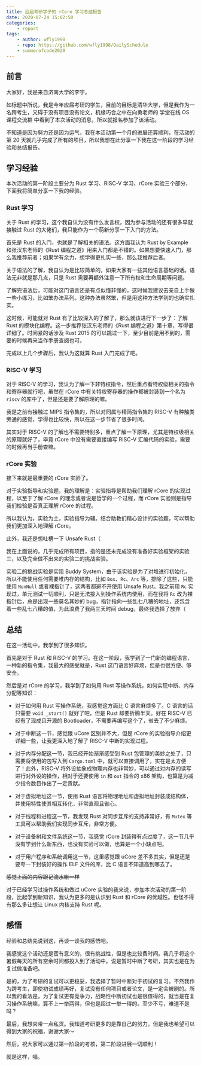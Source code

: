```yaml
---
title: 应届考研学子的 rCore 学习总结报告
date: 2020-07-24 15:02:50
categories:
    - report
tags:
	- author: wfly1998
	- repo: https://github.com/wfly1998/DailySchedule
	- summerofcode2020
---
```


## 前言

大家好，我是来自济南大学的李宇。

如标题中所说，我是今年应届考研的学生，目前的目标是清华大学，但是我作为一名跨考生，又碍于没有项目没有论文，机缘巧合之中在向勇老师的 学堂在线 OS 课程交流群 中看到了本次活动的消息，所以就报名参加了该活动。

不知道是因为努力还是因为运气，我在本活动第一个月的进展还算顺利，在活动的第 20 天就几乎完成了所有的项目，所以我想在此分享一下我在这一阶段的学习经验和总结报告。

## 学习经验

本次活动的第一阶段主要分为 Rust 学习、RISC-V 学习、rCore 实验三个部分，下面我将简单分享一下我的经验。

### Rust 学习

关于 Rust 的学习，这个我自认为没有什么发言权，因为参与活动的还有很多早就接触过 Rust 的大佬们，我只能作为一个萌新分享一下入门的方法。

首先是 Rust 的入门，也就是了解相关的语法。这方面我认为 Rust by Example 和张汉东老师的《Rust 编程之道》用来入门都是不错的。如果想要快速入门，那么我推荐前者；如果学有余力，想学得更扎实一些，那么我推荐后者。

关于语法的了解，我自认为是比较简单的，如果大家有一些其他语言基础的话。语法无非就是那几点，只是 Rust 需要再额外注意一下所有权和生命周期等问题。

了解完语法后，可能对这门语言还是有点似懂非懂的，这时候我建议去亲自上手做一些小练习，比如笨办法系列。这种办法虽然笨，但是用这种方法学到的也确实扎实。

这时候，可能就对 Rust 有了比较深入的了解了，那么就该进行下一步了：了解 Rust 的模块化编程。这一步推荐张汉东老师的《Rust 编程之道》第十章，写得很详细了。时间紧的话涉及 Rust 2015 的可以跳过一下，至少目前是用不到的，需要的时候再来当作手册查阅也可。

完成以上几个步骤后，我认为这就算 Rust 入门完成了吧。

### RISC-V 学习

对于 RISC-V 的学习，我认为了解一下非特权指令，然后重点看特权级相关的指令和寄存器就行吧，虽然在 rCore 中有关特权寄存器的操作都被封装到一个名为 `riscv` 的库中了，但是还是要了解原理的嘛。

我是之前有接触过 MIPS 指令集的，所以对同属与精简指令集的 RISC-V 有种触类旁通的感觉，学得也比较快，所以在这一步节省了很多时间。

其实对于 RISC-V 的了解也不需要特别多，重点了解一下原理，尤其是特权级相关的原理就好了，毕竟 rCore 中没有需要直接编写 RISC-V 汇编代码的实验，需要的时候再当手册查嘛。

### rCore 实验

接下来就是最重要的 rCore 实验了。

对于实验指导和实验题，我的理解是：实验指导是帮助我们理解 rCore 的实现过程，以至于了解 rCore 的理念或者说是哲学的一个过程，而 rCore 实验则是指导我们检验是否真正理解 rCore 的过程。

所以我认为，实验为主，实验指导为辅。结合助教们精心设计的实验题，可以帮助我们更加深入地理解 rCore。

此外，我还是想吐槽一下 Unsafe Rust（

我在上面说的，几乎完成所有项目，指的是还未完成没有准备好实验框架的实验三，以及完全做不出来的实验二的挑战实验。

实验二的挑战实验是实现 Buddy System，由于该实验是为了对堆进行初始化，所以不能使用任何需要堆内存的结构，比如 `Box`、`Rc`、`Arc` 等，排除了这些，只能使用 `NonNull` 或者裸指针了，这两者都避不开使用 Unsafe Rust。我之前用 `Rc` 实现过，单元测试一切顺利，只是无法接入到操作系统内使用，而在我将 `Rc` 改为裸指针后，总是出现一些莫名其妙的 bug，指针指向一些乱七八糟的地址，还包含着一些乱七八糟的值，为此浪费了我两三天时间 debug，最终我选择了放弃（

## 总结

在这一活动中，我学到了很多知识。

首先是对于 Rust 和 RISC-V 的学习。在这一阶段，我学到了一门新的编程语言，一种新的指令集，我最大的感受就是，Rust 这门语言好麻烦，但是也很方便、够安全。

然后是对 rCore 的学习，我学到了如何用 Rust 写操作系统，如何实现中断、内存分配等知识：

* 对于如何用 Rust 写操作系统，我感觉这方面比 C 语言麻烦多了。C 语言的话只需要 `void _start()` 就好了吧，但是 Rust 却要折腾半天。好在 RISC-V 已经有了现成且开源的 Bootloader，不需要再编写这个了，省去了不少麻烦。

* 对于中断这一节，感觉跟 uCore 区别并不大，但是 rCore 的实验指导介绍更详细一些，让我更深入地了解了 RISC-V 中断的实现过程。

* 对于内存分配这一节，我已经开始渐渐感受到 Rust 包管理的美妙之处了，只需要将使用的包写入到 `Cargo.toml` 中，就可以直接调用了，实在是太方便了！此外，RISC-V 将外设抽象成物理内存也非常妙，可以通过对内存的读写进行对外设的操作，相对于还要使用 `in` 和 `out` 指令的 x86 架构，也算是为减少指令数目作出了一定贡献。

* 对于虚拟地址这一节，使用 Rust 语言将物理地址和虚拟地址封装成结构体，并使用特性使其相互转化，非常直观且省心。

* 对于线程和进程这一节，我发现 Rust 对同步互斥的支持非常好，有 `Mutex` 等工具可以帮助我们实现同步互斥，非常方便。

* 对于设备树和文件系统这一节，我感觉 rCore 封装得有点过度了，这一节几乎没有学到什么新东西，也没有实验可以做，也算是一个小缺点吧。

* 对于用户程序和系统调用这一节，这里感觉跟 uCore 差不多其实，但是还是要夸一下封装好的操作 ELF 文件的库，比 C 语言不知道高到哪去了。

~~感觉上面的内容跟记流水帐一样~~

对于已经学习过操作系统和做过 uCore 实验的我来说，参加本次活动的第一阶段，比起学到新知识，我认为更多的是认识到 Rust 和 rCore 的优越性。也怪不得有那么多让想让 Linux 内核支持 Rust 呢。

## 感悟

经验和总结先说到这，再谈一谈我的感悟吧。

我感觉这个活动还是蛮有意义的，很有挑战性，但是也比较费时间。我几乎将这个暑假每天的所有空余时间都投入到了活动中。说是暂时中断了考研，其实也是在为复试做准备吧。

是的，为了考研的复试可以更稳妥，我选择了暂时中断对于初试的复习。不然我作为跨考生，即使初试成绩再好，复试没有任何项目或者论文，是一定会被刷的。所以我的看法是，为了复试更有竞争力，战略性中断初试也是很值得的，就当是在复习操作系统嘛，算不上一举两得，但也是超过一举一得的。至少不亏，难道不是吗？

最后，我想夹带一点私货。我知道考研更多的是靠自己的努力，但是我也希望可以得到大家的祝福，谢谢大家～

然后，祝大家可以通过第一阶段的考核，第二阶段进展一切顺利！

就是这样，喵。


